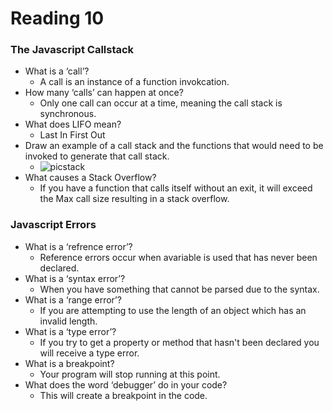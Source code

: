 # Reading 10

### The Javascript Callstack

- What is a ‘call’?
  - A call is an instance of a function invokcation.
- How many ‘calls’ can happen at once?
  - Only one call can occur at a time, meaning the call stack is synchronous.
- What does LIFO mean?
  - Last In First Out 
- Draw an example of a call stack and the functions that would need to be invoked to generate that call stack.
  - ![picstack](https://user-images.githubusercontent.com/79380625/140539353-a7cd470d-7096-4e0e-9a32-8cfe7208429b.png)
- What causes a Stack Overflow?
  - If you have a function that calls itself without an exit, it will exceed the Max call size resulting in a stack overflow. 

### Javascript Errors 

- What is a ‘refrence error’?
  - Reference errors occur when avariable is used that has never been declared. 
- What is a ‘syntax error’?
  - When you have something that cannot be parsed due to the syntax.  
- What is a ‘range error’?
  - If you are attempting to use the length of an object which has an invalid length.
- What is a ‘type error’?
  - If you try to get a property or method that hasn't been declared you will receive a type error.
- What is a breakpoint?
  - Your program will stop running at this point.
- What does the word ‘debugger’ do in your code?
  - This will create a breakpoint in the code.
